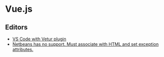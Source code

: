# Vue.js

## Editors

* [VS Code with Vetur plugin](https://github.com/vuejs/vetur)
* [Netbeans has no support. Must associate with HTML and set exception attributes.](https://github.com/janis-rullis/dev/blob/master/Code-editor/Netbeans/Setup-and-config-netbeans.md#vuejs-syntax-highlight)
